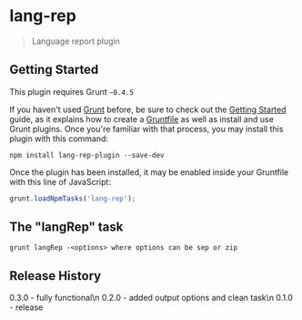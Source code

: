 # lang-rep

> Language report plugin

## Getting Started
This plugin requires Grunt `~0.4.5`

If you haven't used [Grunt](http://gruntjs.com/) before, be sure to check out the [Getting Started](http://gruntjs.com/getting-started) guide, as it explains how to create a [Gruntfile](http://gruntjs.com/sample-gruntfile) as well as install and use Grunt plugins. Once you're familiar with that process, you may install this plugin with this command:

```shell
npm install lang-rep-plugin --save-dev
```

Once the plugin has been installed, it may be enabled inside your Gruntfile with this line of JavaScript:

```js
grunt.loadNpmTasks('lang-rep');
```

## The "langRep" task
```shell
grunt langRep -<options> where options can be sep or zip
```

## Release History
0.3.0 - fully functional\n
0.2.0 - added output options and clean task\n
0.1.0 - release
